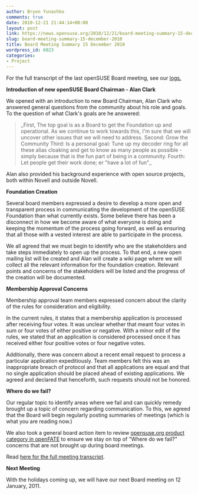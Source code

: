 ```yaml
---
author: Bryen Yunashko
comments: true
date: 2010-12-21 21:44:14+00:00
layout: post
link: https://news.opensuse.org/2010/12/21/board-meeting-summary-15-december-2010/
slug: board-meeting-summary-15-december-2010
title: Board Meeting Summary 15 December 2010
wordpress_id: 6023
categories:
- Project
---
```


For the full transcript of the last openSUSE Board meeting, see our [logs.](//community.opensuse.org/meetings/opensuse-project/2010/opensuse-project.2010-12-15-19.01.log.html)

**Introduction of new openSUSE Board Chairman - Alan Clark**

We opened with an introduction to new Board Chairman, Alan Clark who answered general questions from the community about his role and goals. To the question of what Clark's goals are he answered:


<blockquote>
_First, The top goal is as a Board to get the Foundation up and operational. As we continue to work towards this, I'm sure that we will uncover other issues that we will need to address.
Second: Grow the Community
Third:  Is a personal goal: Tune up my decoder ring for all these alias cloaking and get to know as many people as possible -simply because that is the fun part of being in a community.
Fourth: Let people get their work done; er "have a lot of fun"_</blockquote>


Alan also provided his background experience with open source projects, both within Novell and outside Novell.

**Foundation Creation**

Several board members expressed a desire to develop a more open and transparent process in communicating the development of the openSUSE Foundation than what currently exists.  Some believe there has been a disconnect in how we become aware of what everyone is doing and keeping the momentum of the process going forward, as well as ensuring that all those with a vested interest are able to participate in the process.

We all agreed that we must begin to identify who are the stakeholders and take steps immediately to open up the process. To that end, a new open mailing list will be created and Alan will create a wiki page where we will collect all the relevant information for the foundation creation. Relevant points and concerns of the stakeholders will be listed and the progress of the creation will be documented.

**Membership Approval Concerns**

Membership approval team members expressed concern about the clarity of the rules for consideration and eligibility.

In the current rules, it states that a membership application is processed after receiving four votes.  It was unclear whether that meant four votes in sum or four votes of either positive or negative.  With a minor edit of the rules, we stated that an application is considered processed once it has received either four positive votes or four negative votes.

Additionally, there was concern about a recent email request to process a particular application expeditiously. Team members felt this was an inappropriate breach of protocol and that all applications are equal and that no single application should be placed ahead of existing applications. We agreed and declared that henceforth, such requests should not be honored.

**Where do we fail?**

Our regular topic to identify areas where we fail and can quickly remedy brought up a topic of concern regarding communication. To this, we agreed that the Board will begin regularly posting summaries of meetings (which is what you are reading now.)

We also took a general board action item to review [opensuse.org product category in openFATE](https://features.opensuse.org/statistic/product/opensuse.org) to ensure we stay on top of "Where do we fail?" concerns that are not brought up during board meetings.

Read [here for the full meeting transcript](//community.opensuse.org/meetings/opensuse-project/2010/opensuse-project.2010-12-15-19.01.log.html).

**Next Meeting**

With the holidays coming up, we will have our next Board meeting on 12 January, 2011.
